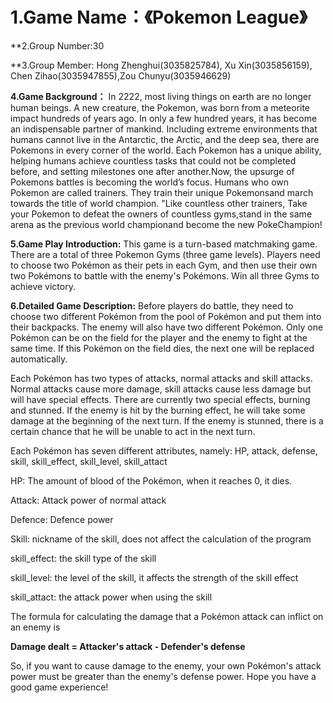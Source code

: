 # **1.Game Name：《Pokemon League》**

**2.Group Number:30

**3.Group Member: Hong Zhenghui(3035825784), Xu Xin(3035856159), Chen Zihao(3035947855),Zou Chunyu(3035946629)

**4.Game Background：** In 2222, most living things on earth are no longer human beings. A new creature, the Pokemon, was born from a meteorite impact hundreds of years ago. In only a few hundred years, it has become an indispensable partner of mankind. Including extreme environments that humans cannot live in the Antarctic, the Arctic, and the deep sea, there are Pokemons in every corner of the world. Each Pokemon has a unique ability, helping humans achieve countless tasks that could not be completed before, and setting milestones one after another.Now, the upsurge of Pokemons battles is becoming the world’s focus. Humans who own Pokemon are called trainers. They train their unique Pokemonsand march towards the title of world champion. "Like countless other trainers, Take your Pokemon to defeat the owners of countless gyms,stand in the same arena as the previous world championand become the new PokeChampion!

**5.Game Play Introduction:** This game is a turn-based matchmaking game. There are a total of three Pokemon Gyms (three game levels). Players need to choose two Pokémon as their pets in each Gym, and then use their own two Pokémons to battle with the enemy's Pokémons. Win all three Gyms to achieve victory.

**6.Detailed Game Description:** Before players do battle, they need to choose two different Pokémon from the pool of Pokémon and put them into their backpacks. The enemy will also have two different Pokémon. Only one Pokémon can be on the field for the player and the enemy to fight at the same time. If this Pokémon on the field dies, the next one will be replaced automatically.

Each Pokémon has two types of attacks, normal attacks and skill attacks. Normal attacks cause more damage, skill attacks cause less damage but will have special effects.
There are currently two special effects, burning and stunned. If the enemy is hit by the burning effect, he will take some damage at the beginning of the next turn. If the enemy is stunned, there is a certain chance that he will be unable to act in the next turn.

Each Pokémon has seven different attributes, namely: HP, attack, defense, skill, skill_effect, skill_level, skill_attact

HP: The amount of blood of the Pokémon, when it reaches 0, it dies.

Attack: Attack power of normal attack

Defence: Defence power

Skill: nickname of the skill, does not affect the calculation of the program

skill_effect: the skill type of the skill

skill_level: the level of the skill, it affects the strength of the skill effect

skill_attact: the attack power when using the skill


The formula for calculating the damage that a Pokémon attack can inflict on an enemy is

**Damage dealt = Attacker's attack - Defender's defense**

So, if you want to cause damage to the enemy, your own Pokémon's attack power must be greater than the enemy's defense power. Hope you have a good game experience!
